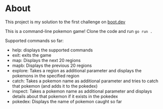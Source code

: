 # About
This project is my solution to the first challenge on [boot.dev](https://boot.dev)

This is a command-line pokemon game! Clone the code and run `go run .`

Supported commands so far:
- help: displays the supported commands
- exit: exits the game
- map: Displays the next 20 regions
- mapb: Displays the previous 20 regions
- explore: Takes a region as additional parameter and displays the pokemons in the specified region
- catch: Takes a pokemon name as additional parameter and tries to catch that pokemon (and adds it to the pokedex)
- inspect: Takes a pokemon name as additional parameter and displays details about that pokemon if it exists in the pokedex
- pokedex: Displays the name of pokemon caught so far
